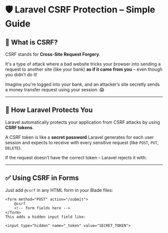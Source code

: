 # 🛡️ Laravel CSRF Protection – Simple Guide

## 🚀 What is CSRF?

CSRF stands for **Cross-Site Request Forgery**.

It's a type of attack where a bad website tricks your browser into sending a request to another site (like your bank) **as if it came from you** – even though you didn't do it!

Imagine you're logged into your bank, and an attacker’s site secretly sends a money transfer request using your session. 😱

---

## 🔐 How Laravel Protects You

Laravel automatically protects your application from CSRF attacks by using **CSRF tokens**.

A CSRF token is like a **secret password** Laravel generates for each user session and expects to receive with every sensitive request (like `POST`, `PUT`, `DELETE`).

If the request doesn’t have the correct token – Laravel rejects it with:

---

## ✅ Using CSRF in Forms

Just add `@csrf` in any HTML form in your Blade files:

```blade
<form method="POST" action="/submit">
    @csrf
    <!-- form fields here -->
</form>
This adds a hidden input field like:

<input type="hidden" name="_token" value="SECRET_TOKEN">

